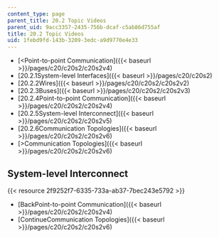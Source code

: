 ```yaml
---
content_type: page
parent_title: 20.2 Topic Videos
parent_uid: 9acc3357-2435-756b-dcaf-c5ab86d755af
title: 20.2 Topic Videos
uid: 1febd9fd-143b-3209-3edc-a9d9770e4e33
---
```


*   [<Point-to-point Communication]({{< baseurl >}}/pages/c20/c20s2/c20s2v4)
*   [20.2.1System-level Interfaces]({{< baseurl >}}/pages/c20/c20s2)
*   [20.2.2Wires]({{< baseurl >}}/pages/c20/c20s2/c20s2v2)
*   [20.2.3Buses]({{< baseurl >}}/pages/c20/c20s2/c20s2v3)
*   [20.2.4Point-to-point Communication]({{< baseurl >}}/pages/c20/c20s2/c20s2v4)
*   [20.2.5System-level Interconnect]({{< baseurl >}}/pages/c20/c20s2/c20s2v5)
*   [20.2.6Communication Topologies]({{< baseurl >}}/pages/c20/c20s2/c20s2v6)
*   [\>Communication Topologies]({{< baseurl >}}/pages/c20/c20s2/c20s2v6)

System-level Interconnect
-------------------------

{{< resource 2f9252f7-6335-733a-ab37-7bec243e5792 >}}

*   [BackPoint-to-point Communication]({{< baseurl >}}/pages/c20/c20s2/c20s2v4)
*   [ContinueCommunication Topologies]({{< baseurl >}}/pages/c20/c20s2/c20s2v6)